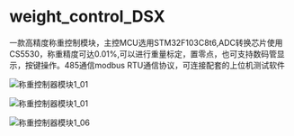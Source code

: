 # weight_control_DSX


一款高精度称重控制模块，主控MCU选用STM32F103C8t6,ADC转换芯片使用CS5530，称重精度可达0.01%,可以进行重量标定，置零点，也可支持数码管显示，按键操作。485通信modbus RTU通信协议，可连接配套的上位机测试软件


![称重控制器模块1_01](https://github.com/EggplantPotatoes/weight_control_DSX/assets/50572578/a75305ef-50a8-4bb4-b7c9-7f1a0ed980d2)




![称重控制器模块1_01](https://github.com/EggplantPotatoes/weight_control_DSX/assets/50572578/390fa5df-7de5-4a2a-bdce-611354d22a3a)




![称重控制器模块1_06](https://github.com/EggplantPotatoes/weight_control_DSX/assets/50572578/985ffc45-1b20-4086-ad76-5ce14996d1c2)
